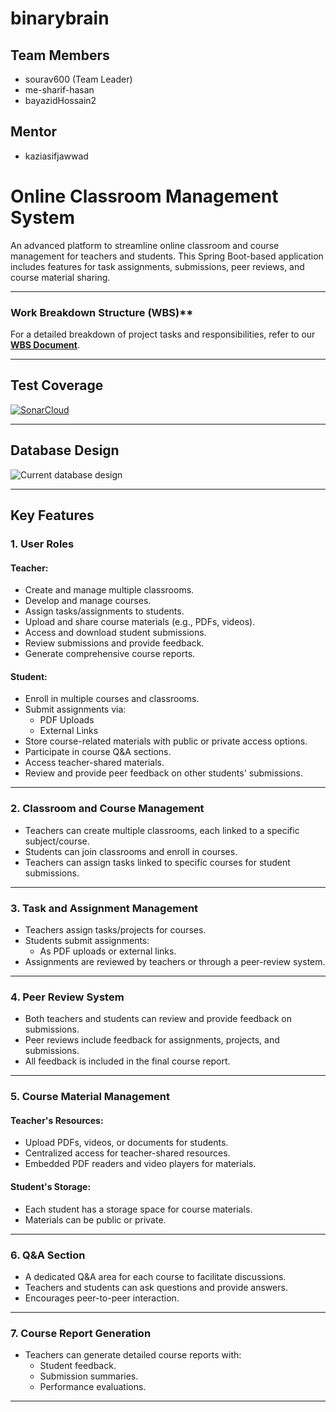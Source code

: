 # binarybrain

## Team Members
- sourav600 (Team Leader)
- me-sharif-hasan
- bayazidHossain2

## Mentor
- kaziasifjawwad

# Online Classroom Management System

An advanced platform to streamline online classroom and course management for teachers and students. This Spring Boot-based application includes features for task assignments, submissions, peer reviews, and course material sharing.

---

### Work Breakdown Structure (WBS)**
For a detailed breakdown of project tasks and responsibilities, refer to our **[WBS Document](<https://docs.google.com/spreadsheets/d/1bgchJjNJaJP7OYBhqBkN5EjsBL5wpQkKD4xSSDxRZ_Q/edit?gid=1200157808#gid=1200157808>)**.

---

## Test Coverage
[![SonarCloud](https://sonarcloud.io/api/project_badges/measure?project=Learnathon-By-Geeky-Solutions_binarybrain&metric=coverage)](https://sonarcloud.io/summary/new_code?id=Learnathon-By-Geeky-Solutions_binarybrain)

---

## Database Design
![Current database design](https://imgur.com/a/DPNnO0x)


---

## Key Features

### **1. User Roles**
#### **Teacher:**
- Create and manage multiple classrooms.
- Develop and manage courses.
- Assign tasks/assignments to students.
- Upload and share course materials (e.g., PDFs, videos).
- Access and download student submissions.
- Review submissions and provide feedback.
- Generate comprehensive course reports.

#### **Student:**
- Enroll in multiple courses and classrooms.
- Submit assignments via:
    - PDF Uploads
    - External Links
- Store course-related materials with public or private access options.
- Participate in course Q&A sections.
- Access teacher-shared materials.
- Review and provide peer feedback on other students' submissions.

---

### **2. Classroom and Course Management**
- Teachers can create multiple classrooms, each linked to a specific subject/course.
- Students can join classrooms and enroll in courses.
- Teachers can assign tasks linked to specific courses for student submissions.

---

### **3. Task and Assignment Management**
- Teachers assign tasks/projects for courses.
- Students submit assignments:
    - As PDF uploads or external links.
- Assignments are reviewed by teachers or through a peer-review system.

---

### **4. Peer Review System**
- Both teachers and students can review and provide feedback on submissions.
- Peer reviews include feedback for assignments, projects, and submissions.
- All feedback is included in the final course report.

---

### **5. Course Material Management**
#### **Teacher's Resources:**
- Upload PDFs, videos, or documents for students.
- Centralized access for teacher-shared resources.
- Embedded PDF readers and video players for materials.

#### **Student's Storage:**
- Each student has a storage space for course materials.
- Materials can be public or private.

---

### **6. Q&A Section**
- A dedicated Q&A area for each course to facilitate discussions.
- Teachers and students can ask questions and provide answers.
- Encourages peer-to-peer interaction.

---

### **7. Course Report Generation**
- Teachers can generate detailed course reports with:
    - Student feedback.
    - Submission summaries.
    - Performance evaluations.

---
